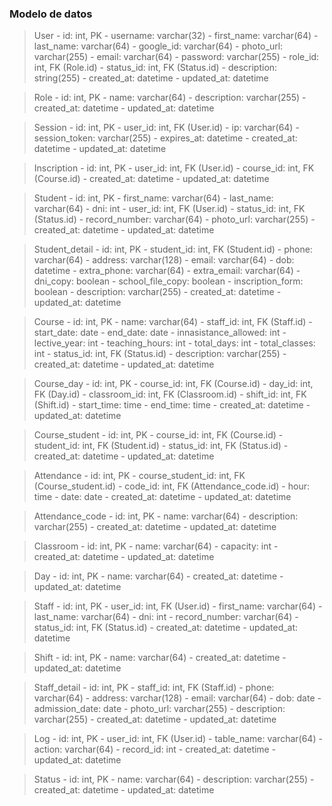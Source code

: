 ### Modelo de datos

> User
    - id: int, PK
    - username: varchar(32)
    - first_name: varchar(64)
    - last_name: varchar(64)
    - google_id: varchar(64)
    - photo_url: varchar(255)
    - email: varchar(64)
    - password: varchar(255)
    - role_id: int, FK (Role.id)
    - status_id: int, FK (Status.id)
    - description: string(255)
    - created_at: datetime
    - updated_at: datetime

> Role
    - id: int, PK
    - name: varchar(64)
    - description: varchar(255)
    - created_at: datetime
    - updated_at: datetime

> Session
    - id: int, PK
    - user_id: int, FK (User.id)
    - ip: varchar(64)
    - session_token: varchar(255)
    - expires_at: datetime
    - created_at: datetime
    - updated_at: datetime

> Inscription
    - id: int, PK
    - user_id: int, FK (User.id)
    - course_id: int, FK (Course.id)
    - created_at: datetime
    - updated_at: datetime

> Student
    - id: int, PK
    - first_name: varchar(64)
    - last_name: varchar(64)
    - dni: int
    - user_id: int, FK (User.id)
    - status_id: int, FK (Status.id)
    - record_number: varchar(64)
    - photo_url: varchar(255)
    - created_at: datetime
    - updated_at: datetime

> Student_detail
    - id: int, PK
    - student_id: int, FK (Student.id)
    - phone: varchar(64)
    - address: varchar(128)
    - email: varchar(64)
    - dob: datetime
    - extra_phone: varchar(64)
    - extra_email: varchar(64)
    - dni_copy: boolean
    - school_file_copy: boolean
    - inscription_form: boolean
    - description: varchar(255)
    - created_at: datetime
    - updated_at: datetime

> Course
    - id: int, PK
    - name: varchar(64)
    - staff_id: int, FK (Staff.id)
    - start_date: date
    - end_date: date
    - innasistance_allowed: int
    - lective_year: int
    - teaching_hours: int
    - total_days: int
    - total_classes: int
    - status_id: int, FK (Status.id)
    - description: varchar(255)
    - created_at: datetime
    - updated_at: datetime

> Course_day
    - id: int, PK
    - course_id: int, FK (Course.id)
    - day_id: int, FK (Day.id)
    - classroom_id: int, FK (Classroom.id)
    - shift_id: int, FK (Shift.id)
    - start_time: time
    - end_time: time
    - created_at: datetime
    - updated_at: datetime

> Course_student
    - id: int, PK
    - course_id: int, FK (Course.id)
    - student_id: int, FK (Student.id)
    - status_id: int, FK (Status.id)
    - created_at: datetime
    - updated_at: datetime

> Attendance
    - id: int, PK
    - course_student_id: int, FK (Course_student.id)
    - code_id: int, FK (Attendance_code.id)
    - hour: time
    - date: date
    - created_at: datetime
    - updated_at: datetime

> Attendance_code
    - id: int, PK
    - name: varchar(64)
    - description: varchar(255)
    - created_at: datetime
    - updated_at: datetime

> Classroom
    - id: int, PK
    - name: varchar(64)
    - capacity: int
    - created_at: datetime
    - updated_at: datetime

> Day
    - id: int, PK
    - name: varchar(64)
    - created_at: datetime
    - updated_at: datetime

> Staff
    - id: int, PK
    - user_id: int, FK (User.id)
    - first_name: varchar(64)
    - last_name: varchar(64)
    - dni: int
    - record_number: varchar(64)
    - status_id: int, FK (Status.id)
    - created_at: datetime
    - updated_at: datetime

> Shift
    - id: int, PK
    - name: varchar(64)
    - created_at: datetime
    - updated_at: datetime

> Staff_detail
    - id: int, PK
    - staff_id: int, FK (Staff.id)
    - phone: varchar(64)
    - address: varchar(128)
    - email: varchar(64)
    - dob: date
    - admission_date: date
    - photo_url: varchar(255)
    - description: varchar(255)
    - created_at: datetime
    - updated_at: datetime

> Log
    - id: int, PK
    - user_id: int, FK (User.id)
    - table_name: varchar(64)
    - action: varchar(64)
    - record_id: int
    - created_at: datetime
    - updated_at: datetime

> Status
    - id: int, PK
    - name: varchar(64)
    - description: varchar(255)
    - created_at: datetime
    - updated_at: datetime